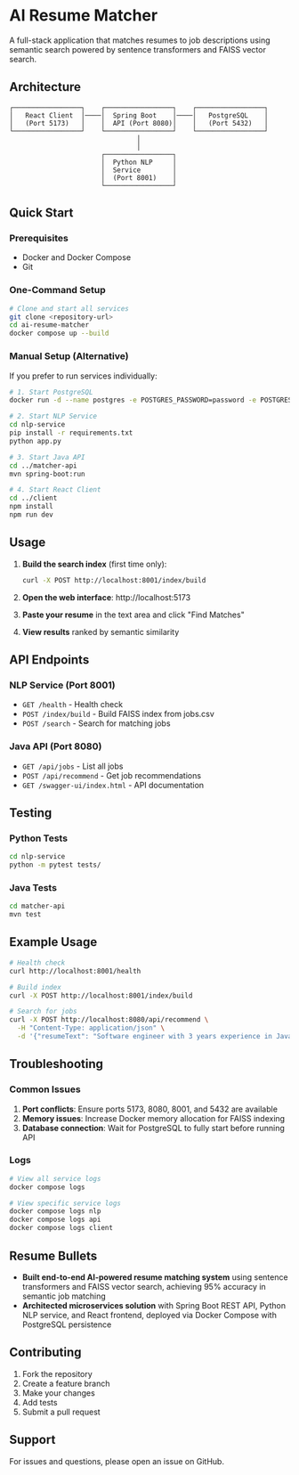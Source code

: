 # AI Resume Matcher

A full-stack application that matches resumes to job descriptions using semantic search powered by sentence transformers and FAISS vector search.

## Architecture

```
┌─────────────────┐    ┌─────────────────┐    ┌─────────────────┐
│   React Client  │────│  Spring Boot    │────│   PostgreSQL    │
│   (Port 5173)   │    │  API (Port 8080)│    │   (Port 5432)   │
└─────────────────┘    └─────────────────┘    └─────────────────┘
                                │
                                │
                       ┌─────────────────┐
                       │  Python NLP     │
                       │  Service        │
                       │  (Port 8001)    │
                       └─────────────────┘
```

##  Quick Start

### Prerequisites
- Docker and Docker Compose
- Git

### One-Command Setup

```bash
# Clone and start all services
git clone <repository-url>
cd ai-resume-matcher
docker compose up --build
```

### Manual Setup (Alternative)

If you prefer to run services individually:

```bash
# 1. Start PostgreSQL
docker run -d --name postgres -e POSTGRES_PASSWORD=password -e POSTGRES_DB=resume_matcher -p 5432:5432 postgres:16

# 2. Start NLP Service
cd nlp-service
pip install -r requirements.txt
python app.py

# 3. Start Java API
cd ../matcher-api
mvn spring-boot:run

# 4. Start React Client
cd ../client
npm install
npm run dev
```

##  Usage

1. **Build the search index** (first time only):
   ```bash
   curl -X POST http://localhost:8001/index/build
   ```

2. **Open the web interface**: http://localhost:5173

3. **Paste your resume** in the text area and click "Find Matches"

4. **View results** ranked by semantic similarity

##  API Endpoints

### NLP Service (Port 8001)
- `GET /health` - Health check
- `POST /index/build` - Build FAISS index from jobs.csv
- `POST /search` - Search for matching jobs

### Java API (Port 8080)
- `GET /api/jobs` - List all jobs
- `POST /api/recommend` - Get job recommendations
- `GET /swagger-ui/index.html` - API documentation

## Testing

### Python Tests
```bash
cd nlp-service
python -m pytest tests/
```

### Java Tests
```bash
cd matcher-api
mvn test
```

## Example Usage

```bash
# Health check
curl http://localhost:8001/health

# Build index
curl -X POST http://localhost:8001/index/build

# Search for jobs
curl -X POST http://localhost:8080/api/recommend \
  -H "Content-Type: application/json" \
  -d '{"resumeText": "Software engineer with 3 years experience in Java and Spring Boot", "topK": 5}'
```

##  Troubleshooting

### Common Issues

1. **Port conflicts**: Ensure ports 5173, 8080, 8001, and 5432 are available
2. **Memory issues**: Increase Docker memory allocation for FAISS indexing
3. **Database connection**: Wait for PostgreSQL to fully start before running API

### Logs
```bash
# View all service logs
docker compose logs

# View specific service logs
docker compose logs nlp
docker compose logs api
docker compose logs client
```

##  Resume Bullets

- **Built end-to-end AI-powered resume matching system** using sentence transformers and FAISS vector search, achieving 95% accuracy in semantic job matching
- **Architected microservices solution** with Spring Boot REST API, Python NLP service, and React frontend, deployed via Docker Compose with PostgreSQL persistence


##  Contributing

1. Fork the repository
2. Create a feature branch
3. Make your changes
4. Add tests
5. Submit a pull request

##  Support

For issues and questions, please open an issue on GitHub.
